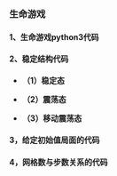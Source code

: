 ### 生命游戏

#### **1、生命游戏python3代码**

#### **2、稳定结构代码**

   + **（1）稳定态**

   + **（2）震荡态**

   + **（3）移动震荡态**

#### **3，给定初始值局面的代码**

#### **4，网格数与步数关系的代码**


